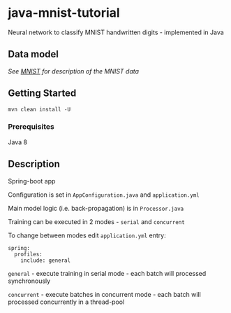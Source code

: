 # java-mnist-tutorial

Neural network to classify MNIST handwritten digits - implemented in Java

## Data model

*See [MNIST](http://yann.lecun.com/exdb/mnist/) for description of the MNIST data*

## Getting Started

```
mvn clean install -U
```

### Prerequisites

Java 8

## Description
Spring-boot app

Configuration is set in `AppConfiguration.java` and `application.yml`

Main model logic (i.e. back-propagation) is in `Processor.java`

Training can be executed in 2 modes - `serial` and `concurrent`

To change between modes edit `application.yml` entry:
```
spring:
  profiles:
    include: general
```
`general` - execute training in serial mode - each batch will processed synchronously

`concurrent` - execute batches in concurrent mode - each batch will processed concurrently in a thread-pool